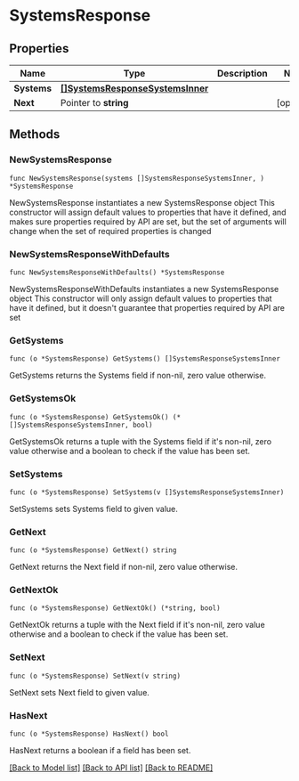 # SystemsResponse

## Properties

Name | Type | Description | Notes
------------ | ------------- | ------------- | -------------
**Systems** | [**[]SystemsResponseSystemsInner**](SystemsResponseSystemsInner.md) |  | 
**Next** | Pointer to **string** |  | [optional] 

## Methods

### NewSystemsResponse

`func NewSystemsResponse(systems []SystemsResponseSystemsInner, ) *SystemsResponse`

NewSystemsResponse instantiates a new SystemsResponse object
This constructor will assign default values to properties that have it defined,
and makes sure properties required by API are set, but the set of arguments
will change when the set of required properties is changed

### NewSystemsResponseWithDefaults

`func NewSystemsResponseWithDefaults() *SystemsResponse`

NewSystemsResponseWithDefaults instantiates a new SystemsResponse object
This constructor will only assign default values to properties that have it defined,
but it doesn't guarantee that properties required by API are set

### GetSystems

`func (o *SystemsResponse) GetSystems() []SystemsResponseSystemsInner`

GetSystems returns the Systems field if non-nil, zero value otherwise.

### GetSystemsOk

`func (o *SystemsResponse) GetSystemsOk() (*[]SystemsResponseSystemsInner, bool)`

GetSystemsOk returns a tuple with the Systems field if it's non-nil, zero value otherwise
and a boolean to check if the value has been set.

### SetSystems

`func (o *SystemsResponse) SetSystems(v []SystemsResponseSystemsInner)`

SetSystems sets Systems field to given value.


### GetNext

`func (o *SystemsResponse) GetNext() string`

GetNext returns the Next field if non-nil, zero value otherwise.

### GetNextOk

`func (o *SystemsResponse) GetNextOk() (*string, bool)`

GetNextOk returns a tuple with the Next field if it's non-nil, zero value otherwise
and a boolean to check if the value has been set.

### SetNext

`func (o *SystemsResponse) SetNext(v string)`

SetNext sets Next field to given value.

### HasNext

`func (o *SystemsResponse) HasNext() bool`

HasNext returns a boolean if a field has been set.


[[Back to Model list]](../README.md#documentation-for-models) [[Back to API list]](../README.md#documentation-for-api-endpoints) [[Back to README]](../README.md)


